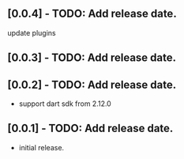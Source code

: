 ## [0.0.4] - TODO: Add release date.
update plugins

## [0.0.3] - TODO: Add release date.

## [0.0.2] - TODO: Add release date.

* support dart sdk from 2.12.0

## [0.0.1] - TODO: Add release date.

* initial release.
